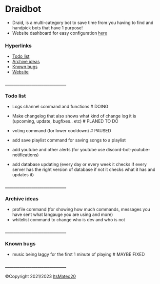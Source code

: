 # Draidbot

- Draid, is a multi-category bot to save time from you having to find and handpick bots that have 1 purpose!
- Website dashboard for easy configuration [here](https://draid.vercel.app/dashboard/guilds)

### Hyperlinks
- [Todo list](#todo-list)
- [Archive ideas](#archive-ideas)
- [Known bugs](#known-bugs)
- [Website](https://draid.vercel.app)

#### ______________________________
### Todo list

- Logs channel command and functions # DOING

- Make changelog that also shows what kind of change log it is (upcoming, update, bugfixes.. etc) # PLANED TO DO

- voting command (for lower cooldown) # PAUSED

- add save playlist command for saving songs to a playlist
- add youtube and other alerts (for youtube use discord-bot-youtube-notifications)
- add database updating (every day or every week it checks if every server has the right version of database if not it checks what it has and updates it)



#### ______________________________
### Archive ideas

- profile command (for showing how much commands, messages you have sent what langauge you are using and more)
- whitelist command to change who is dev and who is not

#### ______________________________
### Known bugs

- music being laggy for the first 1 minute of playing # MAYBE FIXED


#### ______________________________
©Copyright 2021/2023 [ItsMateo20](https://github.com/ItsMateo20)
